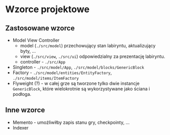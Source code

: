 # Wzorce projektowe

## Zastosowane wzorce

- Model View Controller
  - model (`./src/model`) przechowujący stan labiryntu, aktualizujący byty, ...
  - view (`./src/view`, `./src/ui`) odpowiedzialny za prezentację labiryntu.
  - controller - `./src/App`
- Singleton - `./src/model/App`, `./src/model/blocks/GenericBlock`
- Factory - `./src/model/entities/EntityFactory`, `./src/model/items/ItemFactory`
- Flyweight (?) - w całej grze są tworzone tylko dwie instancje `GenericBlock`, które wielokrotnie są wykorzystywane jako ściana i podłoga.

## Inne wzorce

- Memento - umożliwiłby zapis stanu gry, checkpointy, ...
- Indexer
